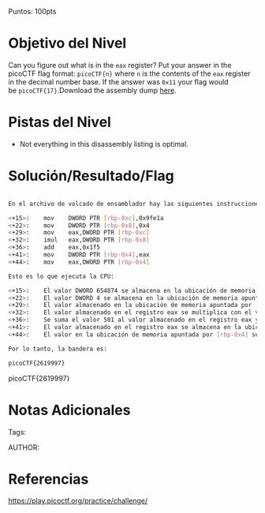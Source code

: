 Puntos: 100pts
# Objetivo del Nivel

Can you figure out what is in the `eax` register? Put your answer in the picoCTF flag format: `picoCTF{n}` where `n` is the contents of the `eax` register in the decimal number base. If the answer was `0x11` your flag would be `picoCTF{17}`.Download the assembly dump [here](https://artifacts.picoctf.net/c/530/disassembler-dump0_c.txt).
# Pistas del Nivel
- Not everything in this disassembly listing is optimal.
# Solución/Resultado/Flag

```bash

En el archivo de volcado de ensamblador hay las siguientes instrucciones:

<+15>:    mov    DWORD PTR [rbp-0xc],0x9fe1a
<+22>:    mov    DWORD PTR [rbp-0x8],0x4
<+29>:    mov    eax,DWORD PTR [rbp-0xc]
<+32>:    imul   eax,DWORD PTR [rbp-0x8]
<+36>:    add    eax,0x1f5
<+41>:    mov    DWORD PTR [rbp-0x4],eax
<+44>:    mov    eax,DWORD PTR [rbp-0x4]

Esto es lo que ejecuta la CPU:

<+15>:    El valor DWORD 654874 se almacena en la ubicación de memoria apuntada por [rbp-0xc]
<+22>:    El valor DWORD 4 se almacena en la ubicación de memoria apuntada por [rbp-0x8]
<+29>:    El valor almacenado en la ubicación de memoria apuntada por [rbp-0xc] (654874) se almacena en el registro eax
<+32>:    El valor almacenado en el registro eax se multiplica con el valor almacenado en la ubicación de memoria apuntada por [rbp-0x8] (4) y el resultado se almacena en el registro eax
<+36>:    Se suma el valor 501 al valor almacenado en el registro eax y el resultado se almacena en el registro eax
<+41>:    El valor almacenado en el registro eax se almacena en la ubicación de memoria apuntada por [rbp-0x4]
<+44>:    El valor en la ubicación de memoria apuntada por [rbp-0x4] se almacena en el registro eax

Por lo tanto, la bandera es:

picoCTF{2619997}

```

picoCTF{2619997}

# Notas Adicionales

Tags:

AUTHOR:
# Referencias

https://play.picoctf.org/practice/challenge/